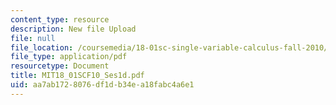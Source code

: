 ```yaml
---
content_type: resource
description: New file Upload
file: null
file_location: /coursemedia/18-01sc-single-variable-calculus-fall-2010/aa7ab1728076df1db34ea18fabc4a6e1_MIT18_01SCF10_Ses1d.pdf
file_type: application/pdf
resourcetype: Document
title: MIT18_01SCF10_Ses1d.pdf
uid: aa7ab172-8076-df1d-b34e-a18fabc4a6e1
---
```

